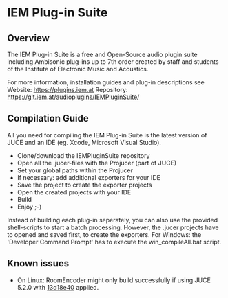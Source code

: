 #  IEM Plug-in Suite
## Overview
The IEM Plug-in Suite is a free and Open-Source audio plugin suite including Ambisonic plug-ins up to 7th order created by staff and students of the Institute of Electronic Music and Acoustics.

For more information, installation guides and plug-in descriptions see
Website: https://plugins.iem.at
Repository: https://git.iem.at/audioplugins/IEMPluginSuite/


## Compilation Guide
All you need for compiling the IEM Plug-in Suite is the latest version of JUCE and an IDE (eg. Xcode, Microsoft Visual Studio).

- Clone/download the IEMPluginSuite repository
- Open all the .jucer-files with the Projucer (part of JUCE)
- Set your global paths within the Projucer
- If necessary: add additional exporters for your IDE
- Save the project to create the exporter projects
- Open the created projects with your IDE
- Build
- Enjoy ;-)

Instead of building each plug-in seperately, you can also use the provided shell-scripts to start a batch processing. However, the .jucer projects have to opened and saved first, to create the exporters. For Windows: the 'Developer Command Prompt' has to execute the win_compileAll.bat script.

## Known issues
- On Linux: RoomEncoder might only build successfully if using JUCE 5.2.0 with [13d18e40](https://github.com/WeAreROLI/JUCE/commit/13d18e406c33724a9f8870c4602458fc6d94b750) applied.